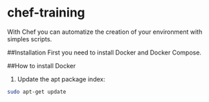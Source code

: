 # chef-training
With Chef you can automatize the creation of your environment with simples scripts.

##Installation
First you need to install Docker and Docker Compose.

##How to install Docker
1. Update the apt package index:
```bash
sudo apt-get update
```